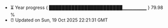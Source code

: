 - ⏳ Year progress { ███████████████████████▁▁▁▁▁▁▁ } 79.98 %
- ⏰ Updated on Sun, 19 Oct 2025 22:21:31 GMT

